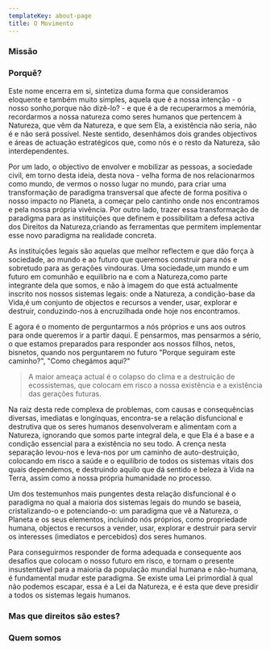 ```yaml
---
templateKey: about-page
title: O Movimento
---
```

### Missão



### Porquê?

Este nome encerra em si, sintetiza duma forma que consideramos eloquente e também muito simples, aquela que é a nossa intenção - o nosso sonho,porque não dizê-lo? - e que é a de recuperarmos a memória, recordarmos a nossa natureza como seres humanos que pertencem à Natureza, que vêm da Natureza, e que sem Ela, a existência não seria, não é e não será possível. Neste sentido, desenhámos dois grandes objectivos e áreas de actuação estratégicos que, como nós e o resto da Natureza, são interdependentes. 



Por um lado, o objectivo de envolver e mobilizar as pessoas, a sociedade civil, em torno desta ideia, desta nova - velha forma de nos relacionarmos como mundo, de vermos o nosso lugar no mundo, para criar uma transformação de paradigma transversal que afecte de forma positiva o nosso impacto no Planeta, a começar pelo cantinho onde nos encontramos e pela nossa própria vivência. Por outro lado, trazer essa transformação de paradigma para as instituições que definem e possibilitam a defesa activa dos Direitos da Natureza,criando as ferramentas que permitem implementar esse novo paradigma na realidade concreta. 



As instituições legais são aquelas que melhor reflectem e que dão força à sociedade, ao mundo e ao futuro que queremos construir para nós e sobretudo para as gerações vindouras. Uma sociedade,um mundo e um futuro em comunhão e equilíbrio na e com a Natureza,como parte integrante dela que somos, e não à imagem do que está actualmente inscrito nos nossos sistemas legais: onde a Natureza, a condição-base da Vida,é um conjunto de objectos e recursos a vender, usar, explorar e destruir, conduzindo-nos à encruzilhada onde hoje nos encontramos. 



E agora é o momento de perguntarmos a nós próprios e uns aos outros para onde queremos ir a partir daqui. E pensarmos, mas pensarmos a sério, o que estamos preparados para responder aos nossos filhos, netos, bisnetos, quando nos perguntarem no futuro "Porque seguiram este caminho?", "Como chegámos aqui?"

> A maior ameaça actual é o colapso do clima e a destruição de ecossistemas, que colocam em risco a nossa existência e a existência das gerações futuras.

Na raiz desta rede complexa de problemas, com causas e consequências diversas, imediatas e longínquas, encontra-se a relação disfuncional e destrutiva que os seres humanos desenvolveram e alimentam com a Natureza, ignorando que somos parte integral dela, e que Ela é a base e a condição essencial para a existência no seu todo. A crença nesta separação levou-nos e leva-nos por um caminho de auto-destruição, colocando em risco a saúde e o equilíbrio de todos os sistemas vitais dos quais dependemos, e destruindo aquilo que dá sentido e beleza à Vida na Terra, assim como a nossa própria humanidade no processo. 

Um dos testemunhos mais pungentes desta relação disfuncional é o paradigma no qual a maioria dos sistemas legais do mundo se baseia, cristalizando-o e potenciando-o: um paradigma que vê a Natureza, o Planeta e os seus elementos, incluindo nós próprios, como propriedade humana, objectos e recursos a vender, usar, explorar e destruir para servir os interesses (imediatos e percebidos) dos seres humanos. 

Para conseguirmos responder de forma adequada e consequente aos desafios que colocam o nosso futuro em risco, e tornam o presente insustentável para a maioria da população mundial humana e não-humana, é fundamental mudar este paradigma. Se existe uma Lei primordial à qual não podemos escapar, essa é a Lei da Natureza, e é esta que deve presidir a todos os sistemas legais humanos.

### Mas que direitos são estes?



### Quem somos
